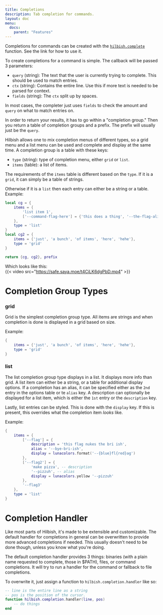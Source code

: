 ```yaml
---
title: Completions
description: Tab completion for commands.
layout: doc
menu: 
  docs:
    parent: "Features"
---
```


Completions for commands can be created with the [`hilbish.complete`](../api/hilbish#complete)
function. See the link for how to use it.

To create completions for a command is simple.
The callback will be passed 3 parameters:
- `query` (string): The text that the user is currently trying to complete.
This should be used to match entries.
- `ctx` (string): Contains the entire line. Use this if
more text is needed to be parsed for context.
- `fields` (string): The `ctx` split up by spaces.

In most cases, the completer just uses `fields` to check the amount
and `query` on what to match entries on.

In order to return your results, it has to go within a "completion group."
Then you return a table of completion groups and a prefix. The prefix will
usually just be the `query`.

Hilbish allows one to mix completion menus of different types, so
a grid menu and a list menu can be used and complete and display at the same time.
A completion group is a table with these keys:
- `type` (string): type of completion menu, either `grid` or `list`.
- `items` (table): a list of items. 

The requirements of the `items` table is different based on the
`type`. If it is a `grid`, it can simply be a table of strings.

Otherwise if it is a `list` then each entry can
either be a string or a table.
Example:
```lua
local cg = {
	items = {
		'list item 1',
		['--command-flag-here'] = {'this does a thing', '--the-flag-alias'}
	},
	type = 'list'
}
local cg2 = {
	items = {'just', 'a bunch', 'of items', 'here', 'hehe'},
	type = 'grid'
}

return {cg, cg2}, prefix
```

Which looks like this:  
{{< video src="https://safe.saya.moe/t4CiLK6dgPbD.mp4" >}}

# Completion Group Types
### grid
Grid is the simplest completion group type. All items are strings and when
completion is done is displayed in a grid based on size.

Example:
```lua
{
	items = {'just', 'a bunch', 'of items', 'here', 'hehe'},
	type = 'grid'
}
```

### list
The list completion group type displays in a list. It displays more info than grid.
A list item can either be a string, or a table for additional display options.
If a completion has an alias, it can be specified either as the `2nd` entry in the options table
or te `alias` key. A description can optionally be displayed for a list item, which is either the `1st`
entry or the `description` key.

Lastly, list entries can be styled. This is done with the `display` key. If this is present, this
overrides what the completion item *looks* like.

Example:
```lua
{
	items = {
		['--flag'] = {
			description = 'this flag nukes the bri ish',
			alias = '--bye-bri-ish',
			display = lunacolors.format('--{blue}fl{red}ag')
		},
		['--flag2'] = {
			'make pizza', -- description
			'--pizzuh', -- alias
			display = lunacolors.yellow '--pizzuh'
		},
		'--flag3'
	},
	type = 'list'
}
```

# Completion Handler
Like most parts of Hilbish, it's made to be extensible and
customizable. The default handler for completions in general can
be overwritten to provide more advanced completions if needed.
This usually doesn't need to be done though, unless you know
what you're doing.

The default completion handler provides 3 things:
binaries (with a plain name requested to complete, those in
$PATH), files, or command completions. It will try to run a handler
for the  command or fallback to file completions.

To overwrite it, just assign a function to `hilbish.completion.handler` like so:
```lua
-- line is the entire line as a string
-- pos is the position of the cursor.
function hilbish.completion.handler(line, pos)
	-- do things
end
```
